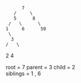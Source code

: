           7
       /     \
       5      8
     /   \      \
    1     6      50
     \
      3
    /   \
   2     4

root = 7
parent = 3
child = 2  
siblings = 1 , 6     
